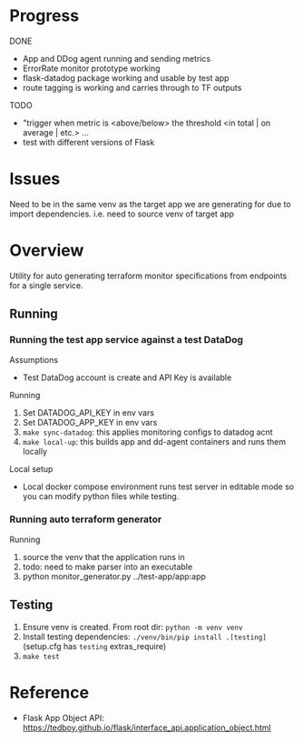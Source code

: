 # Progress

DONE
- App and DDog agent running and sending metrics
- ErrorRate monitor prototype working
- flask-datadog package working and usable by test app
- route tagging is working and carries through to TF outputs

TODO
- "trigger when metric is <above/below> the threshold <in total | on average | etc.> ...
- test with different versions of Flask

# Issues

Need to be in the same venv as the target app we are generating for due to
import dependencies. i.e. need to source venv of target app

# Overview

Utility for auto generating terraform monitor specifications from endpoints for
a single service.

## Running

### Running the test app service against a test DataDog

Assumptions
- Test DataDog account is create and API Key is available

Running
1. Set DATADOG_API_KEY in env vars
1. Set DATADOG_APP_KEY in env vars
1. `make sync-datadog`: this applies monitoring configs to datadog acnt
1. `make local-up`: this builds app and dd-agent containers and runs them locally

Local setup
- Local docker compose environment runs test server in editable mode so you
  can modify python files while testing.


### Running auto terraform generator

Running
1. source the venv that the application runs in
  1. todo: need to make parser into an executable
1. python monitor_generator.py ../test-app/app:app

## Testing

1. Ensure venv is created. From root dir: `python -m venv venv`
2. Install testing dependencies: `./venv/bin/pip install .[testing]` (setup.cfg has `testing` extras_require)
3. `make test`

# Reference

- Flask App Object API: https://tedboy.github.io/flask/interface_api.application_object.html

